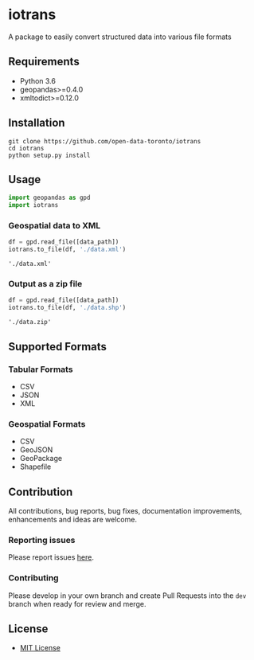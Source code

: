 # iotrans

A package to easily convert structured data into various file formats

## Requirements
* Python 3.6
* geopandas>=0.4.0
* xmltodict>=0.12.0

## Installation
    git clone https://github.com/open-data-toronto/iotrans
    cd iotrans
    python setup.py install

## Usage

```python
import geopandas as gpd
import iotrans
```

### Geospatial data to XML

```python
df = gpd.read_file([data_path])
iotrans.to_file(df, './data.xml')
```
```
'./data.xml'
```

### Output as a zip file

```python
df = gpd.read_file([data_path])
iotrans.to_file(df, './data.shp')
```
```
'./data.zip'
```

## Supported Formats
### Tabular Formats
* CSV
* JSON
* XML

### Geospatial Formats
* CSV
* GeoJSON
* GeoPackage
* Shapefile

## Contribution
All contributions, bug reports, bug fixes, documentation improvements, enhancements and ideas are welcome.

### Reporting issues
Please report issues [here](https://github.com/open-data-toronto/iotrans/issues).

### Contributing
Please develop in your own branch and create Pull Requests into the `dev` branch when ready for review and merge.

## License

* [MIT License](https://github.com/open-data-toronto/iotrans/blob/master/LICENSE)
